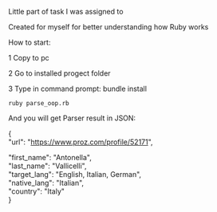 Little part of task I was assigned to

Created for myself for better understanding how Ruby works

How to start:

1 Copy to pc

2 Go to installed progect folder 

3 Type in command prompt:
    bundle install

    ruby parse_oop.rb

And you will get Parser result in JSON:

{                                             
  "url": "https://www.proz.com/profile/52171",
  
  "first_name": "Antonella",                  
  "last_name": "Vallicelli",                  
  "target_lang": "English, Italian, German",  
  "native_lang": "Italian",                   
  "country": "Italy"                          
}                  

